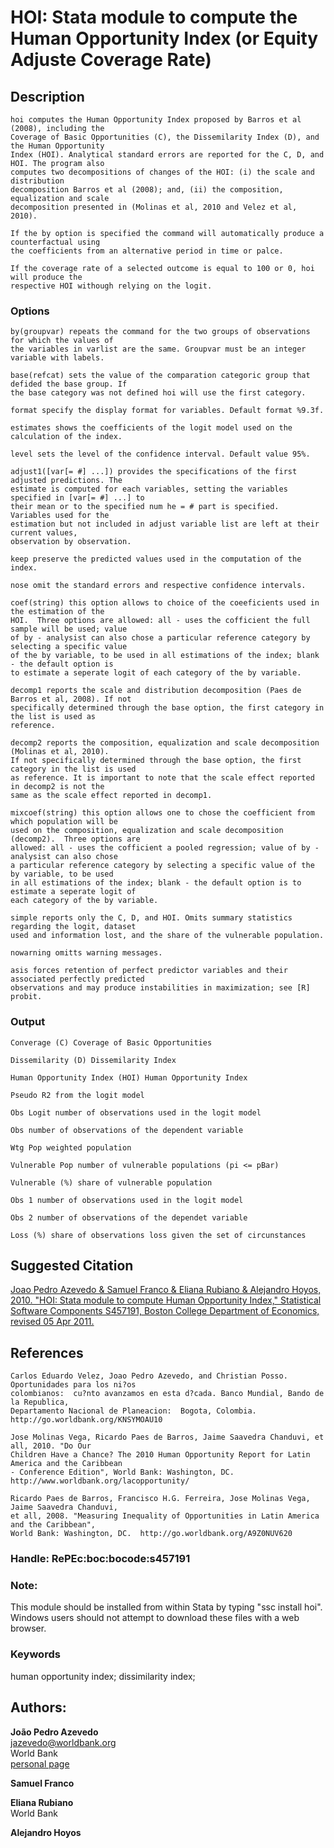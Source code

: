 ﻿# HOI: Stata module to compute the Human Opportunity Index (or Equity Adjuste Coverage Rate)

## Description

    hoi computes the Human Opportunity Index proposed by Barros et al (2008), including the
    Coverage of Basic Opportunities (C), the Dissemilarity Index (D), and the Human Opportunity
    Index (HOI). Analytical standard errors are reported for the C, D, and HOI. The program also
    computes two decompositions of changes of the HOI: (i) the scale and distribution
    decomposition Barros et al (2008); and, (ii) the composition, equalization and scale
    decomposition presented in (Molinas et al, 2010 and Velez et al, 2010).

    If the by option is specified the command will automatically produce a counterfactual using
    the coefficients from an alternative period in time or palce.

    If the coverage rate of a selected outcome is equal to 100 or 0, hoi will produce the
    respective HOI withough relying on the logit.

### Options

    by(groupvar) repeats the command for the two groups of observations for which the values of
    the variables in varlist are the same. Groupvar must be an integer variable with labels.

    base(refcat) sets the value of the comparation categoric group that defided the base group. If
    the base category was not defined hoi will use the first category.

    format specify the display format for variables. Default format %9.3f.

    estimates shows the coefficients of the logit model used on the calculation of the index.

    level sets the level of the confidence interval. Default value 95%.

    adjust1([var[= #] ...]) provides the specifications of the first adjusted predictions. The
    estimate is computed for each variables, setting the variables specified in [var[= #] ...] to
    their mean or to the specified num he = # part is specified.  Variables used for the
    estimation but not included in adjust variable list are left at their current values,
    observation by observation.

    keep preserve the predicted values used in the computation of the index.

    nose omit the standard errors and respective confidence intervals.

    coef(string) this option allows to choice of the coeeficients used in the estimation of the
    HOI.  Three options are allowed: all - uses the cofficient the full sample will be used; value
    of by - analysist can also chose a particular reference category by selecting a specific value
    of the by variable, to be used in all estimations of the index; blank - the default option is
    to estimate a seperate logit of each category of the by variable.

    decomp1 reports the scale and distribution decomposition (Paes de Barros et al, 2008). If not
    specifically determined through the base option, the first category in the list is used as
    reference.

    decomp2 reports the composition, equalization and scale decomposition (Molinas et al, 2010).
    If not specifically determined through the base option, the first category in the list is used
    as reference. It is important to note that the scale effect reported in decomp2 is not the
    same as the scale effect reported in decomp1.

    mixcoef(string) this option allows one to chose the coefficient from which population will be
    used on the composition, equalization and scale decomposition (decomp2).  Three options are
    allowed: all - uses the cofficient a pooled regression; value of by - analysist can also chose
    a particular reference category by selecting a specific value of the by variable, to be used
    in all estimations of the index; blank - the default option is to estimate a seperate logit of
    each category of the by variable.

    simple reports only the C, D, and HOI. Omits summary statistics regarding the logit, dataset
    used and information lost, and the share of the vulnerable population.

    nowarning omitts warning messages.

    asis forces retention of perfect predictor variables and their associated perfectly predicted
    observations and may produce instabilities in maximization; see [R] probit.

### Output

    Converage (C) Coverage of Basic Opportunities
 
    Dissemilarity (D) Dissemilarity Index

    Human Opportunity Index (HOI) Human Opportunity Index

    Pseudo R2 from the logit model

    Obs Logit number of observations used in the logit model

    Obs number of observations of the dependent variable

    Wtg Pop weighted population

    Vulnerable Pop number of vulnerable populations (pi <= pBar)

    Vulnerable (%) share of vulnerable population

    Obs 1 number of observations used in the logit model

    Obs 2 number of observations of the dependet variable

    Loss (%) share of observations loss given the set of circunstances

## Suggested Citation
[Joao Pedro Azevedo & Samuel Franco & Eliana Rubiano & Alejandro Hoyos, 2010. "HOI: Stata module to compute Human Opportunity Index," Statistical Software Components S457191, Boston College Department of Economics, revised 05 Apr 2011.](https://ideas.repec.org/c/boc/bocode/s457191.html)

## References

    Carlos Eduardo Velez, Joao Pedro Azevedo, and Christian Posso. Oportunidades para los ni?os
    colombianos:  cu?nto avanzamos en esta d?cada. Banco Mundial, Bando de la Republica,
    Departamento Nacional de Planeacion:  Bogota, Colombia.  http://go.worldbank.org/KNSYMOAU10

    Jose Molinas Vega, Ricardo Paes de Barros, Jaime Saavedra Chanduvi, et all, 2010. "Do Our
    Children Have a Chance? The 2010 Human Opportunity Report for Latin America and the Caribbean
    - Conference Edition", World Bank: Washington, DC.  http://www.worldbank.org/lacopportunity/

    Ricardo Paes de Barros, Francisco H.G. Ferreira, Jose Molinas Vega, Jaime Saavedra Chanduvi,
    et all, 2008. "Measuring Inequality of Opportunities in Latin America and the Caribbean",
    World Bank: Washington, DC.  http://go.worldbank.org/A9Z0NUV620

### Handle: RePEc:boc:bocode:s457191 

### Note: 
This module should be installed from within Stata by typing "ssc install hoi". Windows users should not attempt to download these files with a web browser.

### Keywords
human opportunity index; dissimilarity index;

## Authors: 

  **João Pedro Azevedo**  
  [jazevedo@worldbank.org](mailto:jazevedo@worldbank.org)  
  World Bank  
  [personal page](http://www.worldbank.org/en/about/people/j/joao-pedro-azevedo)  

  **Samuel Franco**  

  **Eliana Rubiano**  
  World Bank  

  **Alejandro Hoyos**  


